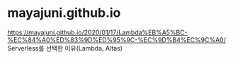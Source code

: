 # mayajuni.github.io

https://mayajuni.github.io/2020/01/17/Lambda%EB%A5%BC-%EC%84%A0%ED%83%9D%ED%95%9C-%EC%9D%B4%EC%9C%A0/
Serverless를 선택한 이유(Lambda, Altas)
